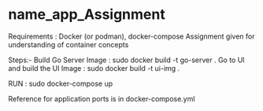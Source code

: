 # name_app_Assignment
Requirements : Docker (or podman), docker-compose
Assignment given for understanding of container concepts

Steps:-
Build Go Server Image : sudo docker build -t go-server .
Go to UI and build the UI Image : sudo docker build -t ui-img .

RUN : sudo docker-compose up

Reference for application ports is in docker-compose.yml

